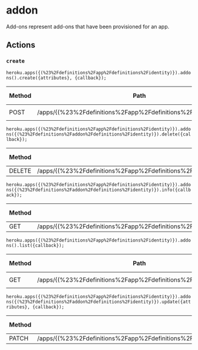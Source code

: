 # addon

Add-ons represent add-ons that have been provisioned for an app.

## Actions

### `create`

`heroku.apps({(%23%2Fdefinitions%2Fapp%2Fdefinitions%2Fidentity)}).addons().create({attributes}, {callback});`

Method | Path | Expected Status(es)
--- | --- | ---
POST | /apps/{(%23%2Fdefinitions%2Fapp%2Fdefinitions%2Fidentity)}/addons | ### `delete`

`heroku.apps({(%23%2Fdefinitions%2Fapp%2Fdefinitions%2Fidentity)}).addons({(%23%2Fdefinitions%2Faddon%2Fdefinitions%2Fidentity)}).delete({callback});`

Method | Path | Expected Status(es)
--- | --- | ---
DELETE | /apps/{(%23%2Fdefinitions%2Fapp%2Fdefinitions%2Fidentity)}/addons/{(%23%2Fdefinitions%2Faddon%2Fdefinitions%2Fidentity)} | ### `info`

`heroku.apps({(%23%2Fdefinitions%2Fapp%2Fdefinitions%2Fidentity)}).addons({(%23%2Fdefinitions%2Faddon%2Fdefinitions%2Fidentity)}).info({callback});`

Method | Path | Expected Status(es)
--- | --- | ---
GET | /apps/{(%23%2Fdefinitions%2Fapp%2Fdefinitions%2Fidentity)}/addons/{(%23%2Fdefinitions%2Faddon%2Fdefinitions%2Fidentity)} | ### `list`

`heroku.apps({(%23%2Fdefinitions%2Fapp%2Fdefinitions%2Fidentity)}).addons().list({callback});`

Method | Path | Expected Status(es)
--- | --- | ---
GET | /apps/{(%23%2Fdefinitions%2Fapp%2Fdefinitions%2Fidentity)}/addons | ### `update`

`heroku.apps({(%23%2Fdefinitions%2Fapp%2Fdefinitions%2Fidentity)}).addons({(%23%2Fdefinitions%2Faddon%2Fdefinitions%2Fidentity)}).update({attributes}, {callback});`

Method | Path | Expected Status(es)
--- | --- | ---
PATCH | /apps/{(%23%2Fdefinitions%2Fapp%2Fdefinitions%2Fidentity)}/addons/{(%23%2Fdefinitions%2Faddon%2Fdefinitions%2Fidentity)} | 
